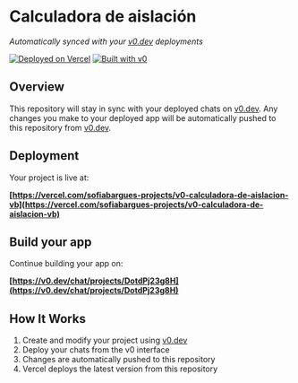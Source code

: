 # Calculadora de aislación

*Automatically synced with your [v0.dev](https://v0.dev) deployments*

[![Deployed on Vercel](https://img.shields.io/badge/Deployed%20on-Vercel-black?style=for-the-badge&logo=vercel)](https://vercel.com/sofiabargues-projects/v0-calculadora-de-aislacion-vb)
[![Built with v0](https://img.shields.io/badge/Built%20with-v0.dev-black?style=for-the-badge)](https://v0.dev/chat/projects/DotdPj23g8H)

## Overview

This repository will stay in sync with your deployed chats on [v0.dev](https://v0.dev).
Any changes you make to your deployed app will be automatically pushed to this repository from [v0.dev](https://v0.dev).

## Deployment

Your project is live at:

**[https://vercel.com/sofiabargues-projects/v0-calculadora-de-aislacion-vb](https://vercel.com/sofiabargues-projects/v0-calculadora-de-aislacion-vb)**

## Build your app

Continue building your app on:

**[https://v0.dev/chat/projects/DotdPj23g8H](https://v0.dev/chat/projects/DotdPj23g8H)**

## How It Works

1. Create and modify your project using [v0.dev](https://v0.dev)
2. Deploy your chats from the v0 interface
3. Changes are automatically pushed to this repository
4. Vercel deploys the latest version from this repository
